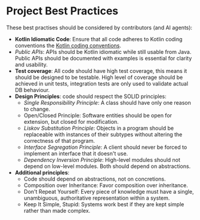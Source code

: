 # Project Best Practices

These best practises should be considered by contributors (and AI agents):

- **Kotlin Idiomatic Code**: Ensure that all code adheres to Kotlin coding conventions the [Kotlin coding conventions](https://kotlinlang.org/docs/coding-conventions.html).
- _Public APIs_: APIs should be Kotlin idiomatic while still usable from Java.
Public APIs should be documented with examples is essential for clarity and usability.
- **Test coverage**: All code should have high test coverage, this means it should be designed to be testable.
High level of coverage should be achieved in unit tests, integration tests are only used to validate actual DB behaviour.
- **Design Principles**: code should respect the SOLID principles:
  - _Single Responsibility Principle_: A class should have only one reason to change.
  - Open/Closed Principle: Software entities should be open for extension, but closed for modification.
  - _Liskov Substitution Principle_: Objects in a program should be replaceable with instances of their subtypes without altering the correctness of that program.
  - _Interface Segregation Principle_: A client should never be forced to implement an interface that it doesn't use.
  - _Dependency Inversion Principle_: High-level modules should not depend on low-level modules. Both should depend on abstractions.
- **Additional principles**:
  - Code should depend on abstractions, not on concretions.
  - Composition over Inheritance: Favor composition over inheritance.
  - Don't Repeat Yourself: Every piece of knowledge must have a single, unambiguous, authoritative representation within a system.
  - Keep It Simple, Stupid: Systems work best if they are kept simple rather than made complex.
